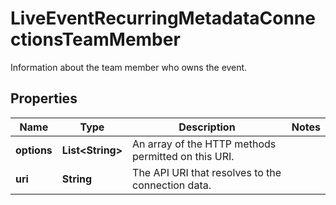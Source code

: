 

# LiveEventRecurringMetadataConnectionsTeamMember

Information about the team member who owns the event.

## Properties

| Name | Type | Description | Notes |
|------------ | ------------- | ------------- | -------------|
|**options** | **List&lt;String&gt;** | An array of the HTTP methods permitted on this URI. |  |
|**uri** | **String** | The API URI that resolves to the connection data. |  |



